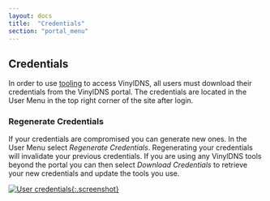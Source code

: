 ```yaml
---
layout: docs
title:  "Credentials"
section: "portal_menu"
---
```

## Credentials
In order to use [tooling](../tools.md) to access VinylDNS, all users must download their credentials from the VinylDNS
portal. The credentials are located in the User Menu in the top right corner of the site after login.

### Regenerate Credentials
If your credentials are compromised you can generate new ones. In the User Menu select *Regenerate Credentials*.
Regenerating your credentials will invalidate your previous credentials. If you are using any VinylDNS tools beyond the
portal you can then select *Download Credentials* to retrieve your new credentials and update the tools you use.

[![User credentials](../img/portal/credentials_annotated.png){:.screenshot}](../img/portal/credentials_annotated.png)
